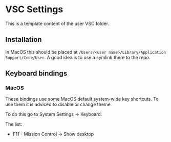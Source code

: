 # VSC Settings
This is a template content of the user VSC folder.

## Installation
In MacOS this should be placed at `/Users/<user name>/Library/Application Support/Code/User`. A good idea is to
 use a symlink there to the repo.

## Keyboard bindings

### MacOS
These bindings use some MacOS default system-wide key shortcuts. To use them it is adviced to disable or change theme.

To do this go to System Settings -> Keyboard.

The list:
- F11 - Mission Control -> Show desktop
